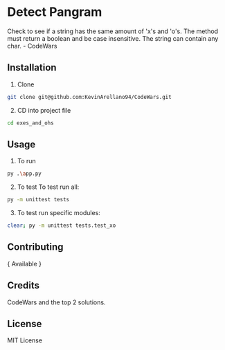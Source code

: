 # Detect Pangram
Check to see if a string has the same amount of 'x's and 'o's. The method must return a boolean and be case insensitive. The string can contain any char. - CodeWars

## Installation
1. Clone
```bash
git clone git@github.com:KevinArellano94/CodeWars.git
```

2. CD into project file
```bash
cd exes_and_ohs
```

## Usage

1. To run
```bash
py .\app.py
```

2. To test
To test run all:
```bash
py -m unittest tests
```

3. To test run specific modules:
```bash
clear; py -m unittest tests.test_xo
```

## Contributing

{ Available }

## Credits
CodeWars and the top 2 solutions.

## License
MIT License